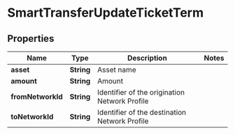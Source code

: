 

# SmartTransferUpdateTicketTerm


## Properties

| Name | Type | Description | Notes |
|------------ | ------------- | ------------- | -------------|
|**asset** | **String** | Asset name |  |
|**amount** | **String** | Amount |  |
|**fromNetworkId** | **String** | Identifier of the origination Network Profile |  |
|**toNetworkId** | **String** | Identifier of the destination Network Profile |  |



